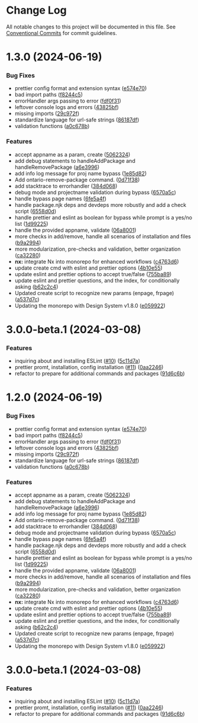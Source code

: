 # Change Log

All notable changes to this project will be documented in this file.
See [Conventional Commits](https://conventionalcommits.org) for commit guidelines.

# 1.3.0 (2024-06-19)


### Bug Fixes

*  prettier config format and extension syntax ([e574e70](https://github.com/ongov/ontario-frontend/commit/e574e701ed7249ea19717b838b82e74d53583e9f))
* bad import paths ([f8244c5](https://github.com/ongov/ontario-frontend/commit/f8244c5ad69e05cf854a58ef9dafe793e33c4387))
* errorHandler args passing to error ([fdf0f31](https://github.com/ongov/ontario-frontend/commit/fdf0f3159fcf364cda854e40a55e9a3f8c61ab9b))
* leftover console logs and errors ([43825bf](https://github.com/ongov/ontario-frontend/commit/43825bfbfb5bb3dbe470a9708f31482fa6873716))
* missing imports ([29c972f](https://github.com/ongov/ontario-frontend/commit/29c972fa0603ab69062f71e4b9d2af7dac666933))
* standardize language for url-safe strings ([86187df](https://github.com/ongov/ontario-frontend/commit/86187dff487034d513b9b627c453fe4fbc7cef0e))
* validation functions ([a0c678b](https://github.com/ongov/ontario-frontend/commit/a0c678bd636af1a4d86bbe31a17792c7b8f0efe2))


### Features

* accept appname as a param, create ([5062324](https://github.com/ongov/ontario-frontend/commit/506232435a70228352cb4156a97babbaed903509))
* add debug statements to handleAddPackage and handleRemovePackage ([a6e3996](https://github.com/ongov/ontario-frontend/commit/a6e399673c7ca411674a5a535417e6811faeb4ff))
* add info log message for proj name bypass ([1e85d82](https://github.com/ongov/ontario-frontend/commit/1e85d82c5c7272fd0bb22fcfe44e8d0a1adb8472))
* Add ontario-remove-package command. ([0d71f38](https://github.com/ongov/ontario-frontend/commit/0d71f380bd0622a8813b2e319468b09e4d934ce3))
* add stacktrace to errorhandler ([384d068](https://github.com/ongov/ontario-frontend/commit/384d068ffc7f0c9425755f3c3aa52f31df2d7774))
* debug mode and projectname validation during bypass ([6570a5c](https://github.com/ongov/ontario-frontend/commit/6570a5c2d81227f09e8a9b4c052f29a0352a421b))
* handle bypass page names ([6fe5a4f](https://github.com/ongov/ontario-frontend/commit/6fe5a4f7fe7cc6bc86929a2f35d77de96437c3f4))
* handle package.njk deps and devdeps more robustly and add a check script ([6558d0d](https://github.com/ongov/ontario-frontend/commit/6558d0d8c439f432f252268d2534579964548ea8))
* handle prettier and eslint as boolean for bypass while prompt is a yes/no list ([1d99225](https://github.com/ongov/ontario-frontend/commit/1d99225cc7d813bdfc17c2972e1f2b25d0155ae2))
* handle the provided appname, validate ([06a8001](https://github.com/ongov/ontario-frontend/commit/06a8001c40451e009739b22d50a64ef54e7b3072))
* more checks in add/remove, handle all scenarios of installation and files ([b9a2994](https://github.com/ongov/ontario-frontend/commit/b9a29942907b232c195753437db826f84ef1f47e))
* more modularization, pre-checks and validation, better organization ([ca32280](https://github.com/ongov/ontario-frontend/commit/ca322806ff12411bc60e896d561bf4594f7712f5))
* **nx:** integrate Nx into monorepo for enhanced workflows ([c4763d6](https://github.com/ongov/ontario-frontend/commit/c4763d6deff19bd09cb6023404b83448ff4420ca))
* update create cmd with eslint and prettier options ([4b10e55](https://github.com/ongov/ontario-frontend/commit/4b10e5534312f015043b96046b99b2c5ff6fd801))
* update eslint and prettier options to accept true/false ([755ba89](https://github.com/ongov/ontario-frontend/commit/755ba89a1bedada9d164e929500c145a80f34204))
* update eslint and prettier questions, and the index, for conditionally asking ([b62c2c4](https://github.com/ongov/ontario-frontend/commit/b62c2c49c3d15b416bf82c0ff9bf173ab65825b6))
* Updated create script to recognize new params (enpage, frpage) ([a537d7c](https://github.com/ongov/ontario-frontend/commit/a537d7c6d4c6ae583e5d1b1e6af2a8e25ee8cf4a))
* Updating the monorepo with Design System v1.8.0 ([e059922](https://github.com/ongov/ontario-frontend/commit/e059922ff78a1cccb3b7ce0141a87c24dcaf5e81))



# 3.0.0-beta.1 (2024-03-08)


### Features

* inquiring about and installing ESLint ([#10](https://github.com/ongov/ontario-frontend/issues/10)) ([5c11d7a](https://github.com/ongov/ontario-frontend/commit/5c11d7a7e98fa274adb70bb1532329581dbe9e28))
* prettier promt, installation, config installation  ([#11](https://github.com/ongov/ontario-frontend/issues/11)) ([0aa2246](https://github.com/ongov/ontario-frontend/commit/0aa2246374d8de2e89f12a5679e067c6c36f7723))
* refactor to prepare for additional commands and packages ([91d6c6b](https://github.com/ongov/ontario-frontend/commit/91d6c6b628c44e01778c9c0dfcf755cd80ee2c42))





# 1.2.0 (2024-06-19)


### Bug Fixes

*  prettier config format and extension syntax ([e574e70](https://github.com/ongov/ontario-frontend/commit/e574e701ed7249ea19717b838b82e74d53583e9f))
* bad import paths ([f8244c5](https://github.com/ongov/ontario-frontend/commit/f8244c5ad69e05cf854a58ef9dafe793e33c4387))
* errorHandler args passing to error ([fdf0f31](https://github.com/ongov/ontario-frontend/commit/fdf0f3159fcf364cda854e40a55e9a3f8c61ab9b))
* leftover console logs and errors ([43825bf](https://github.com/ongov/ontario-frontend/commit/43825bfbfb5bb3dbe470a9708f31482fa6873716))
* missing imports ([29c972f](https://github.com/ongov/ontario-frontend/commit/29c972fa0603ab69062f71e4b9d2af7dac666933))
* standardize language for url-safe strings ([86187df](https://github.com/ongov/ontario-frontend/commit/86187dff487034d513b9b627c453fe4fbc7cef0e))
* validation functions ([a0c678b](https://github.com/ongov/ontario-frontend/commit/a0c678bd636af1a4d86bbe31a17792c7b8f0efe2))


### Features

* accept appname as a param, create ([5062324](https://github.com/ongov/ontario-frontend/commit/506232435a70228352cb4156a97babbaed903509))
* add debug statements to handleAddPackage and handleRemovePackage ([a6e3996](https://github.com/ongov/ontario-frontend/commit/a6e399673c7ca411674a5a535417e6811faeb4ff))
* add info log message for proj name bypass ([1e85d82](https://github.com/ongov/ontario-frontend/commit/1e85d82c5c7272fd0bb22fcfe44e8d0a1adb8472))
* Add ontario-remove-package command. ([0d71f38](https://github.com/ongov/ontario-frontend/commit/0d71f380bd0622a8813b2e319468b09e4d934ce3))
* add stacktrace to errorhandler ([384d068](https://github.com/ongov/ontario-frontend/commit/384d068ffc7f0c9425755f3c3aa52f31df2d7774))
* debug mode and projectname validation during bypass ([6570a5c](https://github.com/ongov/ontario-frontend/commit/6570a5c2d81227f09e8a9b4c052f29a0352a421b))
* handle bypass page names ([6fe5a4f](https://github.com/ongov/ontario-frontend/commit/6fe5a4f7fe7cc6bc86929a2f35d77de96437c3f4))
* handle package.njk deps and devdeps more robustly and add a check script ([6558d0d](https://github.com/ongov/ontario-frontend/commit/6558d0d8c439f432f252268d2534579964548ea8))
* handle prettier and eslint as boolean for bypass while prompt is a yes/no list ([1d99225](https://github.com/ongov/ontario-frontend/commit/1d99225cc7d813bdfc17c2972e1f2b25d0155ae2))
* handle the provided appname, validate ([06a8001](https://github.com/ongov/ontario-frontend/commit/06a8001c40451e009739b22d50a64ef54e7b3072))
* more checks in add/remove, handle all scenarios of installation and files ([b9a2994](https://github.com/ongov/ontario-frontend/commit/b9a29942907b232c195753437db826f84ef1f47e))
* more modularization, pre-checks and validation, better organization ([ca32280](https://github.com/ongov/ontario-frontend/commit/ca322806ff12411bc60e896d561bf4594f7712f5))
* **nx:** integrate Nx into monorepo for enhanced workflows ([c4763d6](https://github.com/ongov/ontario-frontend/commit/c4763d6deff19bd09cb6023404b83448ff4420ca))
* update create cmd with eslint and prettier options ([4b10e55](https://github.com/ongov/ontario-frontend/commit/4b10e5534312f015043b96046b99b2c5ff6fd801))
* update eslint and prettier options to accept true/false ([755ba89](https://github.com/ongov/ontario-frontend/commit/755ba89a1bedada9d164e929500c145a80f34204))
* update eslint and prettier questions, and the index, for conditionally asking ([b62c2c4](https://github.com/ongov/ontario-frontend/commit/b62c2c49c3d15b416bf82c0ff9bf173ab65825b6))
* Updated create script to recognize new params (enpage, frpage) ([a537d7c](https://github.com/ongov/ontario-frontend/commit/a537d7c6d4c6ae583e5d1b1e6af2a8e25ee8cf4a))
* Updating the monorepo with Design System v1.8.0 ([e059922](https://github.com/ongov/ontario-frontend/commit/e059922ff78a1cccb3b7ce0141a87c24dcaf5e81))



# 3.0.0-beta.1 (2024-03-08)


### Features

* inquiring about and installing ESLint ([#10](https://github.com/ongov/ontario-frontend/issues/10)) ([5c11d7a](https://github.com/ongov/ontario-frontend/commit/5c11d7a7e98fa274adb70bb1532329581dbe9e28))
* prettier promt, installation, config installation  ([#11](https://github.com/ongov/ontario-frontend/issues/11)) ([0aa2246](https://github.com/ongov/ontario-frontend/commit/0aa2246374d8de2e89f12a5679e067c6c36f7723))
* refactor to prepare for additional commands and packages ([91d6c6b](https://github.com/ongov/ontario-frontend/commit/91d6c6b628c44e01778c9c0dfcf755cd80ee2c42))
